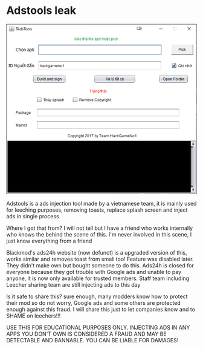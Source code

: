 # Adstools leak

![](Image.png)

Adstools is a ads injection tool made by a vietnamese team, it is mainly used for leeching purposes, removing toasts, replace splash screen and inject ads in single process

Where I got that from? I will not tell but I have a friend who works internally who knows the behind the scene of this. I'm never involved in this scene, I just know everything from a friend

Blackmod's ads24h website (now defunct) is a upgraded version of this, works similar and removes toast from smali too! Feature was disabled later. They didn't make own but bought someone to do this. Ads24h is closed for everyone because they got trouble with Google ads and unable to pay anyone, it is now only available for trusted members. Staff team including Leecher sharing team are still injecting ads to this day

Is it safe to share this? sure enough, many modders know how to protect their mod so do not worry, Google ads and some others are protected enough against this fraud. I will share this just to let companies know and to SHAME on leechers!!!

USE THIS FOR EDUCATIONAL PURPOSES ONLY. INJECTING ADS IN ANY APPS YOU DON'T OWN IS CONSIDERED A FRAUD AND MAY BE DETECTABLE AND BANNABLE. YOU CAN BE LIABLE FOR DAMAGES!